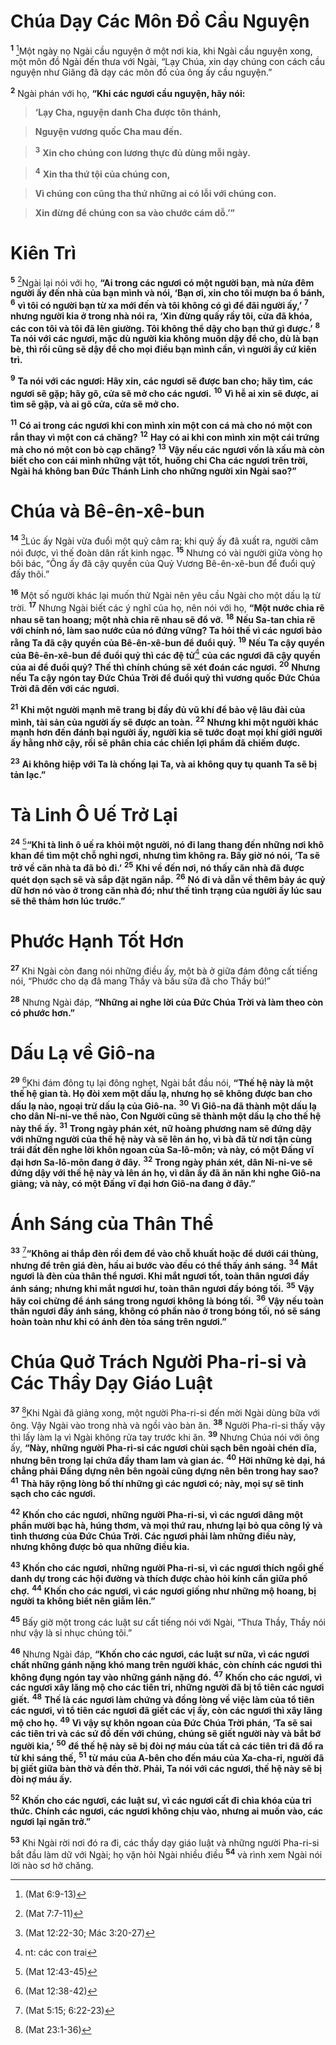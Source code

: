 # Chúa Dạy Các Môn Đồ Cầu Nguyện
<sup><b>1</b></sup> [^1*]Một ngày nọ Ngài cầu nguyện ở một nơi kia, khi Ngài cầu nguyện xong, một môn đồ Ngài đến thưa với Ngài, “Lạy Chúa, xin dạy chúng con cách cầu nguyện như Giăng đã dạy các môn đồ của ông ấy cầu nguyện.”

<sup><b>2</b></sup> Ngài phán với họ, **“Khi các ngươi cầu nguyện, hãy nói:**


> **‘Lạy Cha, nguyện danh Cha được tôn thánh,**
>


> **Nguyện vương quốc Cha mau đến.**
>


> <sup><b>3</b></sup> **Xin cho chúng con lương thực đủ dùng mỗi ngày.**
>


> <sup><b>4</b></sup> **Xin tha thứ tội của chúng con,**
>


> **Vì chúng con cũng tha thứ những ai có lỗi với chúng con.**
>


> **Xin đừng để chúng con sa vào chước cám dỗ.’”**
>


# Kiên Trì
<sup><b>5</b></sup> [^2*]Ngài lại nói với họ, **“Ai trong các ngươi có một người bạn, mà nửa đêm người ấy đến nhà của bạn mình và nói, ‘Bạn ơi, xin cho tôi mượn ba ổ bánh,** <sup><b>6</b></sup> **vì tôi có người bạn từ xa mới đến và tôi không có gì để đãi người ấy,’** <sup><b>7</b></sup> **nhưng người kia ở trong nhà nói ra, ‘Xin đừng quấy rầy tôi, cửa đã khóa, các con tôi và tôi đã lên giường. Tôi không thể dậy cho bạn thứ gì được.’** <sup><b>8</b></sup> **Ta nói với các ngươi, mặc dù người kia không muốn dậy để cho, dù là bạn bè, thì rồi cũng sẽ dậy để cho mọi điều bạn mình cần, vì người ấy cứ kiên trì.**

<sup><b>9</b></sup> **Ta nói với các ngươi: Hãy xin, các ngươi sẽ được ban cho; hãy tìm, các ngươi sẽ gặp; hãy gõ, cửa sẽ mở cho các ngươi.** <sup><b>10</b></sup> **Vì hễ ai xin sẽ được, ai tìm sẽ gặp, và ai gõ cửa, cửa sẽ mở cho.**

<sup><b>11</b></sup> **Có ai trong các ngươi khi con mình xin một con cá mà cho nó một con rắn thay vì một con cá chăng?** <sup><b>12</b></sup> **Hay có ai khi con mình xin một cái trứng mà cho nó một con bò cạp chăng?** <sup><b>13</b></sup> **Vậy nếu các ngươi vốn là xấu mà còn biết cho con cái mình những vật tốt, huống chi Cha các ngươi trên trời, Ngài há không ban Đức Thánh Linh cho những người xin Ngài sao?”**


# Chúa và Bê-ên-xê-bun
<sup><b>14</b></sup> [^3*]Lúc ấy Ngài vừa đuổi một quỷ câm ra; khi quỷ ấy đã xuất ra, người câm nói được, vì thế đoàn dân rất kinh ngạc. <sup><b>15</b></sup> Nhưng có vài người giữa vòng họ bôi bác, “Ông ấy đã cậy quyền của Quỷ Vương Bê-ên-xê-bun để đuổi quỷ đấy thôi.”

<sup><b>16</b></sup> Một số người khác lại muốn thử Ngài nên yêu cầu Ngài cho một dấu lạ từ trời. <sup><b>17</b></sup> Nhưng Ngài biết các ý nghĩ của họ, nên nói với họ, **“Một nước chia rẽ nhau sẽ tan hoang; một nhà chia rẽ nhau sẽ đổ vỡ.** <sup><b>18</b></sup> **Nếu Sa-tan chia rẽ với chính nó, làm sao nước của nó đứng vững? Ta hỏi thế vì các ngươi bảo rằng Ta đã cậy quyền của Bê-ên-xê-bun để đuổi quỷ.** <sup><b>19</b></sup> **Nếu Ta cậy quyền của Bê-ên-xê-bun để đuổi quỷ thì các đệ tử**[^1] **của các ngươi đã cậy quyền của ai để đuổi quỷ? Thế thì chính chúng sẽ xét đoán các ngươi.** <sup><b>20</b></sup> **Nhưng nếu Ta cậy ngón tay Đức Chúa Trời để đuổi quỷ thì vương quốc Đức Chúa Trời đã đến với các ngươi.**

<sup><b>21</b></sup> **Khi một người mạnh mẽ trang bị đầy đủ vũ khí để bảo vệ lâu đài của mình, tài sản của người ấy sẽ được an toàn.** <sup><b>22</b></sup> **Nhưng khi một người khác mạnh hơn đến đánh bại người ấy, người kia sẽ tước đoạt mọi khí giới người ấy hằng nhờ cậy, rồi sẽ phân chia các chiến lợi phẩm đã chiếm được.**

<sup><b>23</b></sup> **Ai không hiệp với Ta là chống lại Ta, và ai không quy tụ quanh Ta sẽ bị tản lạc.”**


# Tà Linh Ô Uế Trở Lại
<sup><b>24</b></sup> [^4*]**“Khi tà linh ô uế ra khỏi một người, nó đi lang thang đến những nơi khô khan để tìm một chỗ nghỉ ngơi, nhưng tìm không ra. Bấy giờ nó nói, ‘Ta sẽ trở về căn nhà ta đã bỏ đi.’** <sup><b>25</b></sup> **Khi về đến nơi, nó thấy căn nhà đã được quét dọn sạch sẽ và sắp đặt ngăn nắp.** <sup><b>26</b></sup> **Nó đi và dẫn về thêm bảy ác quỷ dữ hơn nó vào ở trong căn nhà đó; như thế tình trạng của người ấy lúc sau sẽ thê thảm hơn lúc trước.”**


# Phước Hạnh Tốt Hơn
<sup><b>27</b></sup> Khi Ngài còn đang nói những điều ấy, một bà ở giữa đám đông cất tiếng nói, “Phước cho dạ đã mang Thầy và bầu sữa đã cho Thầy bú!”

<sup><b>28</b></sup> Nhưng Ngài đáp, **“Những ai nghe lời của Đức Chúa Trời và làm theo còn có phước hơn.”**


# Dấu Lạ về Giô-na
<sup><b>29</b></sup> [^5*]Khi đám đông tụ lại đông nghẹt, Ngài bắt đầu nói, **“Thế hệ này là một thế hệ gian tà. Họ đòi xem một dấu lạ, nhưng họ sẽ không được ban cho dấu lạ nào, ngoại trừ dấu lạ của Giô-na.** <sup><b>30</b></sup> **Vì Giô-na đã thành một dấu lạ cho dân Ni-ni-ve thể nào, Con Người cũng sẽ thành một dấu lạ cho thế hệ này thể ấy.** <sup><b>31</b></sup> **Trong ngày phán xét, nữ hoàng phương nam sẽ đứng dậy với những người của thế hệ này và sẽ lên án họ, vì bà đã từ nơi tận cùng trái đất đến nghe lời khôn ngoan của Sa-lô-môn; và này, có một Đấng vĩ đại hơn Sa-lô-môn đang ở đây.** <sup><b>32</b></sup> **Trong ngày phán xét, dân Ni-ni-ve sẽ đứng dậy với thế hệ này và lên án họ, vì dân ấy đã ăn năn khi nghe Giô-na giảng; và này, có một Đấng vĩ đại hơn Giô-na đang ở đây.”**


# Ánh Sáng của Thân Thể
<sup><b>33</b></sup> [^6*]**“Không ai thắp đèn rồi đem để vào chỗ khuất hoặc để dưới cái thùng, nhưng để trên giá đèn, hầu ai bước vào đều có thể thấy ánh sáng.** <sup><b>34</b></sup> **Mắt ngươi là đèn của thân thể ngươi. Khi mắt ngươi tốt, toàn thân ngươi đầy ánh sáng; nhưng khi mắt ngươi hư, toàn thân ngươi đầy bóng tối.** <sup><b>35</b></sup> **Vậy hãy coi chừng để ánh sáng trong ngươi không là bóng tối.** <sup><b>36</b></sup> **Vậy nếu toàn thân ngươi đầy ánh sáng, không có phần nào ở trong bóng tối, nó sẽ sáng hoàn toàn như khi có ánh đèn tỏa sáng trên ngươi.”**


# Chúa Quở Trách Người Pha-ri-si và Các Thầy Dạy Giáo Luật
<sup><b>37</b></sup> [^7*]Khi Ngài đã giảng xong, một người Pha-ri-si đến mời Ngài dùng bữa với ông. Vậy Ngài vào trong nhà và ngồi vào bàn ăn. <sup><b>38</b></sup> Người Pha-ri-si thấy vậy thì lấy làm lạ vì Ngài không rửa tay trước khi ăn. <sup><b>39</b></sup> Nhưng Chúa nói với ông ấy, **“Này, những người Pha-ri-si các ngươi chùi sạch bên ngoài chén dĩa, nhưng bên trong lại chứa đầy tham lam và gian ác.** <sup><b>40</b></sup> **Hỡi những kẻ dại, há chẳng phải Đấng dựng nên bên ngoài cũng dựng nên bên trong hay sao?** <sup><b>41</b></sup> **Thà hãy rộng lòng bố thí những gì các ngươi có; này, mọi sự sẽ tinh sạch cho các ngươi.**

<sup><b>42</b></sup> **Khốn cho các ngươi, những người Pha-ri-si, vì các ngươi dâng một phần mười bạc hà, húng thơm, và mọi thứ rau, nhưng lại bỏ qua công lý và tình thương của Đức Chúa Trời. Các ngươi phải làm những điều này, nhưng không được bỏ qua những điều kia.**

<sup><b>43</b></sup> **Khốn cho các ngươi, những người Pha-ri-si, vì các ngươi thích ngồi ghế danh dự trong các hội đường và thích được chào hỏi kính cẩn giữa phố chợ.** <sup><b>44</b></sup> **Khốn cho các ngươi, vì các ngươi giống như những mộ hoang, bị người ta không biết nên giẫm lên.”**

<sup><b>45</b></sup> Bấy giờ một trong các luật sư cất tiếng nói với Ngài, “Thưa Thầy, Thầy nói như vậy là sỉ nhục chúng tôi.”

<sup><b>46</b></sup> Nhưng Ngài đáp, **“Khốn cho các ngươi, các luật sư nữa, vì các ngươi chất những gánh nặng khó mang trên người khác, còn chính các ngươi thì không đụng ngón tay vào những gánh nặng đó.** <sup><b>47</b></sup> **Khốn cho các ngươi, vì các ngươi xây lăng mộ cho các tiên tri, những người đã bị tổ tiên các ngươi giết.** <sup><b>48</b></sup> **Thế là các ngươi làm chứng và đồng lòng về việc làm của tổ tiên các ngươi, vì tổ tiên các ngươi đã giết các vị ấy, còn các ngươi thì xây lăng mộ cho họ.** <sup><b>49</b></sup> **Vì vậy sự khôn ngoan của Đức Chúa Trời phán, ‘Ta sẽ sai các tiên tri và các sứ đồ đến với chúng, chúng sẽ giết người này và bắt bớ người kia,’** <sup><b>50</b></sup> **để thế hệ này sẽ bị đòi nợ máu của tất cả các tiên tri đã đổ ra từ khi sáng thế,** <sup><b>51</b></sup> **từ máu của A-bên cho đến máu của Xa-cha-ri, người đã bị giết giữa bàn thờ và đền thờ. Phải, Ta nói với các ngươi, thế hệ này sẽ bị đòi nợ máu ấy.**

<sup><b>52</b></sup> **Khốn cho các ngươi, các luật sư, vì các ngươi cất đi chìa khóa của tri thức. Chính các ngươi, các ngươi không chịu vào, nhưng ai muốn vào, các ngươi lại ngăn trở.”**

<sup><b>53</b></sup> Khi Ngài rời nơi đó ra đi, các thầy dạy giáo luật và những người Pha-ri-si bắt đầu làm dữ với Ngài; họ vặn hỏi Ngài nhiều điều <sup><b>54</b></sup> và rình xem Ngài nói lời nào sơ hở chăng.

[^1]: nt: các con trai
[^1*]: (Mat 6:9-13)
[^2*]: (Mat 7:7-11)
[^3*]: (Mat 12:22-30; Mác 3:20-27)
[^4*]: (Mat 12:43-45)
[^5*]: (Mat 12:38-42)
[^6*]: (Mat 5:15; 6:22-23)
[^7*]: (Mat 23:1-36)